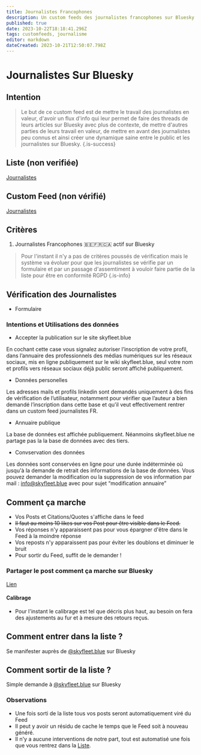 ```yaml
---
title: Journalistes Francophones
description: Un custom feeds des journalistes francophones sur Bluesky
published: true
date: 2023-10-22T18:18:41.296Z
tags: customfeeds, journalisme
editor: markdown
dateCreated: 2023-10-21T12:50:07.798Z
---
```


# Journalistes Sur Bluesky

## Intention

> Le but de ce custom feed est de mettre le travail des journalistes en valeur, d'avoir un flux d'info qui leur permet de faire des threads de leurs articles sur Bluesky avec plus de contexte, de mettre d'autres parties de leurs travail en valeur, de mettre en avant des journalistes peu connus et ainsi créer une dynamique saine entre le public et les journalistes sur Bluesky.
{.is-success}


## Liste (non verifiée)

[Journalistes](https://bsky.app/profile/skyfleet.blue/lists/3kcamwfdufc2w)

## Custom Feed (non vérifié)

[Journalistes](https://bsky.app/profile/did:plc:gc7pqgc337bwj2n5mbnkixzk/feed/aaafckt74ab56)

## Critères

1. Journalistes Francophones 🇧🇪🇫🇷🇨🇦 actif sur Bluesky

> Pour l'instant il n'y a pas de critères poussés de vérification
> mais le système va évoluer pour que les journalistes se vérifie par un formulaire et par un passage d'assemtiment à vouloir faire partie de la liste pour être en conformité RGPD
{.is-info}

## Vérification des Journalistes

- Formulaire

### Intentions et Utilisations des données

- Accepter la publication sur le site skyfleet.blue

En cochant cette case vous signalez autoriser l’inscription de votre profil, dans l’annuaire des professionnels des médias numériques sur les réseaux sociaux, mis en ligne publiquement sur le wiki skyfleet.blue, seul votre nom et profils vers réseaux sociaux déjà public seront affiché publiquement. 

- Données personelles

Les adresses mails et profils linkedin sont demandés uniquement à des fins de vérification de l’utilisateur, notamment pour vérifier que l’auteur a bien demandé l’inscription dans cette base et qu'il veut effectivement rentrer dans un custom feed journalistes FR. 

- Annuaire publique

La base de données est affichée publiquement. 
Néanmoins skyfleet.blue ne partage pas la la base de données avec des tiers.

- Convservation des données 

Les données sont conservées en ligne pour une durée indéterminée où jusqu'à la demande de retrait des informations de la base de données.
Vous pouvez demander la modification ou la suppression de vos information par mail :
info@skyfleet.blue avec pour sujet “modification annuaire”

## Comment ça marche 

- Vos Posts et Citations/Quotes s'affiche dans le feed
- ~~Il faut au moins 10 likes sur vos Post pour être visible dans le Feed.~~
- Vos réponses n'y apparaissent pas pour vous épargner d'être dans le Feed à la moindre réponse 
- Vos reposts n'y apparaissent pas pour éviter les doublons et diminuer le bruit
- Pour sortir du Feed, suffit de le demander !

### Partager le post comment ça marche sur Bluesky

[Lien](https://bsky.app/profile/did:plc:gc7pqgc337bwj2n5mbnkixzk/post/3kcb3csu34y2a)


#### Calibrage

- Pour l'instant le calibrage est tel que décris plus haut, au besoin on fera des ajustements au fur et à mesure des retours reçus. 

## Comment entrer dans la liste ?

Se manifester auprès de [@skyfleet.blue](https://bsky.app/profile/skyfleet.blue) sur Bluesky

## Comment sortir de la liste ?

Simple demande à [@skyfleet.blue](https://bsky.app/profile/skyfleet.blue) sur Bluesky


### Observations

- Une fois sorti de la liste tous vos posts seront automatiquement viré du Feed
- Il peut y avoir un résidu de cache le temps que le Feed soit à nouveau généré. 
- Il n'y a aucune interventions de notre part, tout est automatisé une fois que vous rentrez dans la [Liste](https://bsky.app/profile/skyfleet.blue/lists/3kcamwfdufc2w). 




